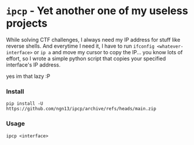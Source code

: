 # `ipcp` - Yet another one of my useless projects
While solving CTF challenges, I always need my IP address
for stuff like reverse shells. And everytime I need it,
I have to run `ifconfig <whatever-interface>` or `ip a`
and move my cursor to copy the IP... you know lots of
effort, so I wrote a simple python script that copies
your specified interface's IP address.

yes im that lazy :P

### Install
```
pip install -U https://github.com/ngn13/ipcp/archive/refs/heads/main.zip
```

### Usage
```
ipcp <interface>
```

